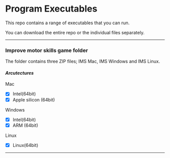 # Program Executables
This repo contains a range of executables that you can run.

You can download the entire repo or the individual files separately.
_______

### Improve motor skills game folder
The folder contains three ZIP files; IMS Mac, IMS Windows and IMS Linux.

#### _Arcutectures_

Mac
- [x] Intel(64bit)
- [x] Apple silicon (64bit)

Windows
- [x] Intel(64bit)
- [x] ARM (64bit)

Linux
- [x] Linux(64bit)

---
